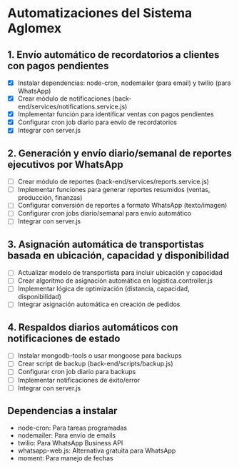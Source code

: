 # Automatizaciones del Sistema Aglomex

## 1. Envío automático de recordatorios a clientes con pagos pendientes
- [x] Instalar dependencias: node-cron, nodemailer (para email) y twilio (para WhatsApp)
- [x] Crear módulo de notificaciones (back-end/services/notifications.service.js)
- [x] Implementar función para identificar ventas con pagos pendientes
- [x] Configurar cron job diario para envío de recordatorios
- [x] Integrar con server.js

## 2. Generación y envío diario/semanal de reportes ejecutivos por WhatsApp
- [ ] Crear módulo de reportes (back-end/services/reports.service.js)
- [ ] Implementar funciones para generar reportes resumidos (ventas, producción, finanzas)
- [ ] Configurar conversión de reportes a formato WhatsApp (texto/imagen)
- [ ] Configurar cron jobs diario/semanal para envío automático
- [ ] Integrar con server.js

## 3. Asignación automática de transportistas basada en ubicación, capacidad y disponibilidad
- [ ] Actualizar modelo de transportista para incluir ubicación y capacidad
- [ ] Crear algoritmo de asignación automática en logistica.controller.js
- [ ] Implementar lógica de optimización (distancia, capacidad, disponibilidad)
- [ ] Integrar asignación automática en creación de pedidos

## 4. Respaldos diarios automáticos con notificaciones de estado
- [ ] Instalar mongodb-tools o usar mongoose para backups
- [ ] Crear script de backup (back-end/scripts/backup.js)
- [ ] Configurar cron job diario para backups
- [ ] Implementar notificaciones de éxito/error
- [ ] Integrar con server.js

## Dependencias a instalar
- node-cron: Para tareas programadas
- nodemailer: Para envío de emails
- twilio: Para WhatsApp Business API
- whatsapp-web.js: Alternativa gratuita para WhatsApp
- moment: Para manejo de fechas
